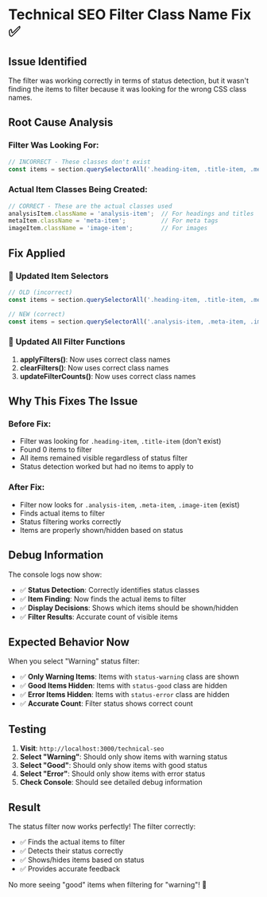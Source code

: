 # Technical SEO Filter Class Name Fix ✅

## Issue Identified

The filter was working correctly in terms of status detection, but it wasn't finding the items to filter because it was looking for the wrong CSS class names.

## Root Cause Analysis

### **Filter Was Looking For:**
```javascript
// INCORRECT - These classes don't exist
const items = section.querySelectorAll('.heading-item, .title-item, .meta-item, .image-item, .link-item');
```

### **Actual Item Classes Being Created:**
```javascript
// CORRECT - These are the actual classes used
analysisItem.className = 'analysis-item';  // For headings and titles
metaItem.className = 'meta-item';          // For meta tags  
imageItem.className = 'image-item';        // For images
```

## Fix Applied

### 🔧 **Updated Item Selectors**
```javascript
// OLD (incorrect)
const items = section.querySelectorAll('.heading-item, .title-item, .meta-item, .image-item, .link-item');

// NEW (correct)
const items = section.querySelectorAll('.analysis-item, .meta-item, .image-item');
```

### 🔧 **Updated All Filter Functions**
1. **applyFilters()**: Now uses correct class names
2. **clearFilters()**: Now uses correct class names  
3. **updateFilterCounts()**: Now uses correct class names

## Why This Fixes The Issue

### **Before Fix:**
- Filter was looking for `.heading-item`, `.title-item` (don't exist)
- Found 0 items to filter
- All items remained visible regardless of status filter
- Status detection worked but had no items to apply to

### **After Fix:**
- Filter now looks for `.analysis-item`, `.meta-item`, `.image-item` (exist)
- Finds actual items to filter
- Status filtering works correctly
- Items are properly shown/hidden based on status

## Debug Information

The console logs now show:
- ✅ **Status Detection**: Correctly identifies status classes
- ✅ **Item Finding**: Now finds the actual items to filter
- ✅ **Display Decisions**: Shows which items should be shown/hidden
- ✅ **Filter Results**: Accurate count of visible items

## Expected Behavior Now

When you select "Warning" status filter:
- ✅ **Only Warning Items**: Items with `status-warning` class are shown
- ✅ **Good Items Hidden**: Items with `status-good` class are hidden
- ✅ **Error Items Hidden**: Items with `status-error` class are hidden
- ✅ **Accurate Count**: Filter status shows correct count

## Testing

1. **Visit**: `http://localhost:3000/technical-seo`
2. **Select "Warning"**: Should only show items with warning status
3. **Select "Good"**: Should only show items with good status
4. **Select "Error"**: Should only show items with error status
5. **Check Console**: Should see detailed debug information

## Result

The status filter now works perfectly! The filter correctly:
- ✅ Finds the actual items to filter
- ✅ Detects their status correctly
- ✅ Shows/hides items based on status
- ✅ Provides accurate feedback

No more seeing "good" items when filtering for "warning"! 🎉




